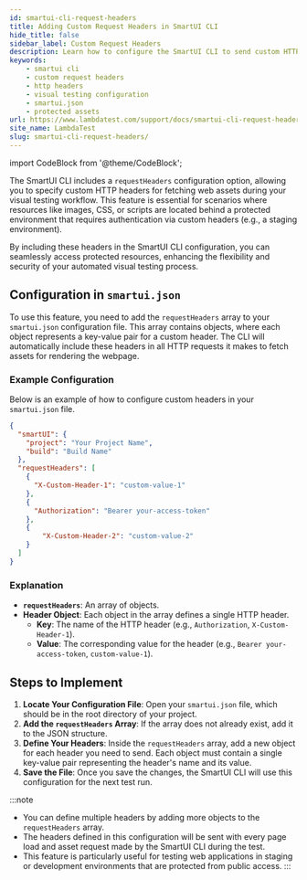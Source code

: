 ```yaml
---
id: smartui-cli-request-headers
title: Adding Custom Request Headers in SmartUI CLI
hide_title: false
sidebar_label: Custom Request Headers
description: Learn how to configure the SmartUI CLI to send custom HTTP headers for fetching protected assets during visual regression testing.
keywords:
    - smartui cli
    - custom request headers
    - http headers
    - visual testing configuration
    - smartui.json
    - protected assets
url: https://www.lambdatest.com/support/docs/smartui-cli-request-headers/
site_name: LambdaTest
slug: smartui-cli-request-headers/
---
```


import CodeBlock from '@theme/CodeBlock';

<script type="application/ld+json"
      dangerouslySetInnerHTML={{ __html: JSON.stringify({
       "@context": "https://schema.org",
       "@type": "BreadcrumbList",
       "itemListElement": [{
         "@type": "ListItem",
         "position": 1,
         "name": "LambdaTest",
         "item": "https://www.lambdatest.com"
       },{
         "@type": "ListItem",
         "position": 2,
         "name": "Support",
         "item": "https://www.lambdatest.com/support/docs/"
       },{
         "@type": "ListItem",
         "position": 3,
         "name": "Custom Request Headers in SmartUI CLI",
         "item": "https://www.lambdatest.com/support/docs/smartui-cli-request-headers/"
       }]
     })
   }}
></script>

The SmartUI CLI includes a `requestHeaders` configuration option, allowing you to specify custom HTTP headers for fetching web assets during your visual testing workflow. This feature is essential for scenarios where resources like images, CSS, or scripts are located behind a protected environment that requires authentication via custom headers (e.g., a staging environment).

By including these headers in the SmartUI CLI configuration, you can seamlessly access protected resources, enhancing the flexibility and security of your automated visual testing process.

## Configuration in `smartui.json`

To use this feature, you need to add the `requestHeaders` array to your `smartui.json` configuration file. This array contains objects, where each object represents a key-value pair for a custom header. The CLI will automatically include these headers in all HTTP requests it makes to fetch assets for rendering the webpage.

### Example Configuration

Below is an example of how to configure custom headers in your `smartui.json` file.

```json title="smartui.json"
{
  "smartUI": {
    "project": "Your Project Name",
    "build": "Build Name"
  },
  "requestHeaders": [
    {
      "X-Custom-Header-1": "custom-value-1"
    },
    {
      "Authorization": "Bearer your-access-token"
    },
    {
        "X-Custom-Header-2": "custom-value-2"
    }
  ]
}
````

### Explanation

  * **`requestHeaders`**: An array of objects.
  * **Header Object**: Each object in the array defines a single HTTP header.
      * **Key**: The name of the HTTP header (e.g., `Authorization`, `X-Custom-Header-1`).
      * **Value**: The corresponding value for the header (e.g., `Bearer your-access-token`, `custom-value-1`).

## Steps to Implement

1.  **Locate Your Configuration File**: Open your `smartui.json` file, which should be in the root directory of your project.
2.  **Add the `requestHeaders` Array**: If the array does not already exist, add it to the JSON structure.
3.  **Define Your Headers**: Inside the `requestHeaders` array, add a new object for each header you need to send. Each object must contain a single key-value pair representing the header's name and its value.
4.  **Save the File**: Once you save the changes, the SmartUI CLI will use this configuration for the next test run.

:::note

  * You can define multiple headers by adding more objects to the `requestHeaders` array.
  * The headers defined in this configuration will be sent with every page load and asset request made by the SmartUI CLI during the test.
  * This feature is particularly useful for testing web applications in staging or development environments that are protected from public access.
    :::

<!-- end list -->

